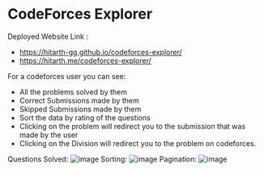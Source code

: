 # CodeForces Explorer

Deployed Website Link : 
- https://hitarth-gg.github.io/codeforces-explorer/
- https://hitarth.me/codeforces-explorer/


For a codeforces user you can see:
- All the problems solved by them
- Correct Submissions made by them
- Skipped Submissions made by them
- Sort the data by rating of the questions
- Clicking on the problem will redirect you to the submission that was made by the user
- Clicking on the Division will redirect you to the problem on codeforces.

Questions Solved:
![image](https://github.com/hitarth-gg/codeforces-explorer/assets/132205558/d1fcba3e-3c47-46f8-96c0-d7881ae6993d)
Sorting: 
![image](https://github.com/hitarth-gg/codeforces-explorer/assets/132205558/2d0c9e51-93d9-4544-b028-4ad03fcd9d66)
Pagination:
![image](https://github.com/hitarth-gg/codeforces-explorer/assets/132205558/17e389d6-4984-424a-940f-747a9c0e7773)
